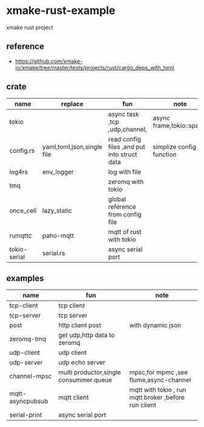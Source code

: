 # xmake-rust-example
xmake rust project 

## reference

* https://github.com/xmake-io/xmake/tree/master/tests/projects/rust/cargo_deps_with_toml


## crate

|name|replace|fun|note|
|-|-|-|-|
|tokio||async task ,tcp ,udp,channel,|async frame,tokio::spawn|
|config.rs|yaml,toml,json,single file|read config files ,and put into struct data|simplize config function|
|log4rs|env_logger|log with file||
|tmq||zeromq with tokio||
|once_cell|lazy_static|global reference from config file||
|rumqttc|paho-mqtt|mqtt of rust with tokio||
|tokio-serial|serial.rs|async serial port||

## examples

|name|fun|note|
|-|-|-|
|tcp-client|tcp client||
|tcp-server|tcp server||
|post|http client post|with dynamic json|
|zeromq-tmq|get udp,http data to zeromq|  |
|udp-client|udp client||
|udp-server|udp echo server||
|channel-mpsc|multi productor,single consummer queue|mpsc,for mpmc ,see flume,async-channel|
|mqtt-asyncpubsub|mqtt client|mqtt with tokio , run mqtt broker ,before run client |
|serial-print|async serial port||


